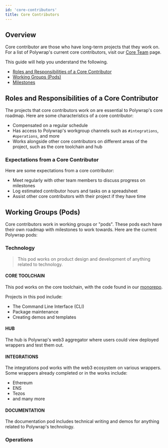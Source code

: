 ```yaml
---
id: 'core-contributors'
title: Core Contributors
---
```


## Overview

Core contributor are those who have long-term projects that they work on. For a list of Polywrap's current core contributors, visit our [Core Team](/dao/core-team) page.

This guide will help you understand the following.

- [Roles and Responsibilities of a Core Contributor](#)
- [Working Groups (Pods)](#)
- [Milestones](#)

## Roles and Responsibilities of a Core Contributor

The projects that core contributors work on are essential to Polywrap's core roadmap. Here are some characteristics of a core contributor:

- Compensated on a regular schedule
- Has access to Polywrap's workgroup channels such as `#integrations`, `#operations`, and more
- Works alongside other core contributors on different areas of the project, such as the core toolchain and hub

### Expectations from a Core Contributor

Here are some expectations from a core contributor:

- Meet regularly with other team members to discuss progress on milestones
- Log estimated contributor hours and tasks on a spreadsheet
- Assist other core contributors with their project if they have time

## Working Groups (Pods)

Core contributors work in working groups or "pods". These pods each have their own roadmap with milestones to work towards. Here are the current Polywrap pods:

### Technology

> This pod works on product design and development of anything related to technology.

#### CORE TOOLCHAIN

This pod works on the core toolchain, with the code found in our [monorepo](https://github.com/polywrap/monorepo).

Projects in this pod include:

- The Command Line Interface (CLI)
- Package maintenance
- Creating demos and templates

#### HUB

The hub is Polywrap's web3 aggregator where users could view deployed wrappers and test them out.

#### INTEGRATIONS

The integrations pod works with the web3 ecosystem on various wrappers. Some wrappers already completed or in the works include:

- Ethereum
- ENS
- Tezos
- and many more

#### DOCUMENTATION

The documentation pod includes technical writing and demos for anything related to Polywrap's technology.

### Operations

